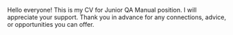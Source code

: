 Hello everyone!
This is my CV for Junior QA Manual position.
I will appreciate your support. Thank you in advance for any connections, advice, or opportunities you can offer.
